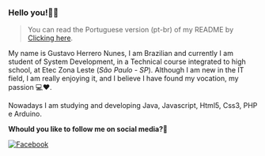 ### Hello you!👋😀

>You can read the Portuguese version (pt-br) of my README by [Clicking here][portuguese].

My name is Gustavo Herrero Nunes, I am Brazilian and currently I am student of System Development, in a Technical course integrated to high school, at Etec Zona Leste (_São Paulo - SP_).
Although I am new in the IT field, I am really enjoying it, and I believe I have found my vocation, my passion :computer::heart:.

Nowadays I am studying and developing Java, Javascript, Html5, Css3, PHP e Arduino.

**Whould you like to follow me on social media?**:iphone:

[![Facebook](https://img.shields.io/badge/-Facebook-blue?style=flat-square&labelColor=blue&logo=facebook&logoColor=white&link=https://www.facebook.com)][myFace] &nbsp;&nbsp; <!--[![Tinkercad](https://img.shields.io/badge/-Tinkercad-yellow?style=flat-square&labelColor=yellow&link=https://www.tinkercad.com)][myTinker] -->

[portuguese]:README-Portuguese.md
[myFace]:https://www.facebook.com/neves.nunes.98
[myTinker]:https://www.tinkercad.com/users/2lFtSPu8Hb1-gustavo-herrero-nunes?category=circuits&sort=likes&view_mode=default

<!--
**GustavoHerreroNunes/GustavoHerreroNunes** is a ✨ _special_ ✨ repository because its `README.md` (this file) appears on your GitHub profile.

Here are some ideas to get you started:

- 🔭 I’m currently working on ...
- 🌱 I’m currently learning ...
- 👯 I’m looking to collaborate on ...
- 🤔 I’m looking for help with ...
- 💬 Ask me about ...
- 📫 How to reach me: ...
- 😄 Pronouns: ...
- ⚡ Fun fact: ...
-->
